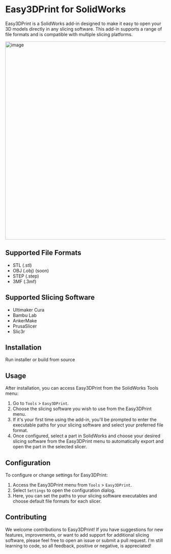 # Easy3DPrint for SolidWorks

Easy3DPrint is a SolidWorks add-in designed to make it easy to open your 3D models directly in any slicing software. This add-in supports a range of file formats and is compatible with multiple slicing platforms.

<img width="621" alt="image" src="https://github.com/SalamiSimon/Easy3DPrint/assets/9504348/679e7ceb-61b6-4a96-a000-cf3879c216da">


## Supported File Formats

- STL (.stl)
- OBJ (.obj) (soon)
- STEP (.step)
- 3MF (.3mf)

## Supported Slicing Software

- Ultimaker Cura
- Bambu Lab
- AnkerMake
- PrusaSlicer
- Slic3r

## Installation

Run installer or build from source

## Usage

After installation, you can access Easy3DPrint from the SolidWorks Tools menu:

1. Go to `Tools` > `Easy3DPrint`.
2. Choose the slicing software you wish to use from the Easy3DPrint menu.
3. If it's your first time using the add-in, you'll be prompted to enter the executable paths for your slicing software and select your preferred file format.
4. Once configured, select a part in SolidWorks and choose your desired slicing software from the Easy3DPrint menu to automatically export and open the part in the selected slicer.

## Configuration

To configure or change settings for Easy3DPrint:

1. Access the Easy3DPrint menu from `Tools` > `Easy3DPrint`.
2. Select `Settings` to open the configuration dialog.
3. Here, you can set the paths to your slicing software executables and choose default file formats for each slicer.

## Contributing

We welcome contributions to Easy3DPrint! If you have suggestions for new features, improvements, or want to add support for additional slicing software, please feel free to open an issue or submit a pull request. I'm still learning to code, so all feedback, positive or negative, is appreciated!
